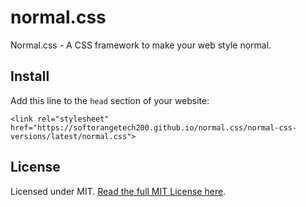 # normal.css
Normal.css - A CSS framework to make your web style normal.
## Install
Add this line to the `head` section of your website:
```
<link rel="stylesheet" href="https://softorangetech200.github.io/normal.css/normal-css-versions/latest/normal.css">
```
## License
Licensed under MIT. [Read the full MIT License here](LICENSE.md).

